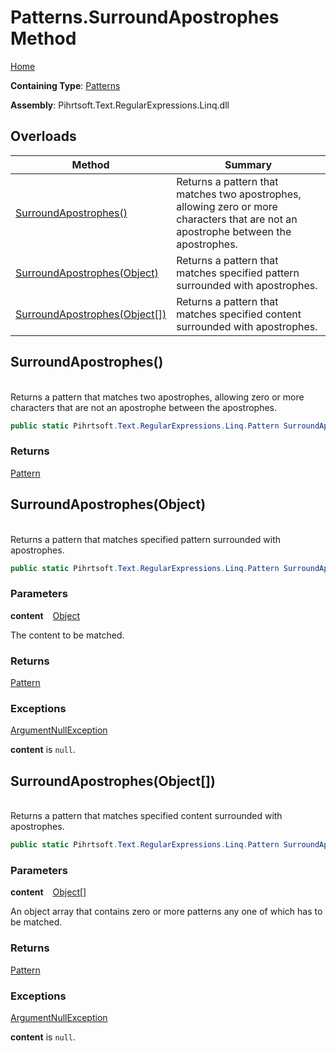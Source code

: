 # Patterns\.SurroundApostrophes Method

[Home](../../../../../../README.md)

**Containing Type**: [Patterns](../README.md)

**Assembly**: Pihrtsoft\.Text\.RegularExpressions\.Linq\.dll

## Overloads

| Method | Summary |
| ------ | ------- |
| [SurroundApostrophes()](#Pihrtsoft_Text_RegularExpressions_Linq_Patterns_SurroundApostrophes) | Returns a pattern that matches two apostrophes, allowing zero or more characters that are not an apostrophe between the apostrophes\. |
| [SurroundApostrophes(Object)](#Pihrtsoft_Text_RegularExpressions_Linq_Patterns_SurroundApostrophes_System_Object_) | Returns a pattern that matches specified pattern surrounded with apostrophes\. |
| [SurroundApostrophes(Object\[\])](#Pihrtsoft_Text_RegularExpressions_Linq_Patterns_SurroundApostrophes_System_Object___) | Returns a pattern that matches specified content surrounded with apostrophes\. |

## SurroundApostrophes\(\) <a name="Pihrtsoft_Text_RegularExpressions_Linq_Patterns_SurroundApostrophes"></a>

\
Returns a pattern that matches two apostrophes, allowing zero or more characters that are not an apostrophe between the apostrophes\.

```csharp
public static Pihrtsoft.Text.RegularExpressions.Linq.Pattern SurroundApostrophes()
```

### Returns

[Pattern](../../Pattern/README.md)

## SurroundApostrophes\(Object\) <a name="Pihrtsoft_Text_RegularExpressions_Linq_Patterns_SurroundApostrophes_System_Object_"></a>

\
Returns a pattern that matches specified pattern surrounded with apostrophes\.

```csharp
public static Pihrtsoft.Text.RegularExpressions.Linq.Pattern SurroundApostrophes(object content)
```

### Parameters

**content** &ensp; [Object](https://docs.microsoft.com/en-us/dotnet/api/system.object)

The content to be matched\.

### Returns

[Pattern](../../Pattern/README.md)

### Exceptions

[ArgumentNullException](https://docs.microsoft.com/en-us/dotnet/api/system.argumentnullexception)

**content** is `null`\.

## SurroundApostrophes\(Object\[\]\) <a name="Pihrtsoft_Text_RegularExpressions_Linq_Patterns_SurroundApostrophes_System_Object___"></a>

\
Returns a pattern that matches specified content surrounded with apostrophes\.

```csharp
public static Pihrtsoft.Text.RegularExpressions.Linq.Pattern SurroundApostrophes(params object[] content)
```

### Parameters

**content** &ensp; [Object](https://docs.microsoft.com/en-us/dotnet/api/system.object)\[\]

An object array that contains zero or more patterns any one of which has to be matched\.

### Returns

[Pattern](../../Pattern/README.md)

### Exceptions

[ArgumentNullException](https://docs.microsoft.com/en-us/dotnet/api/system.argumentnullexception)

**content** is `null`\.

